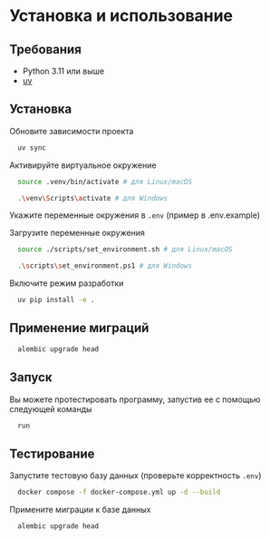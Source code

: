 # Установка и использование

## Требования
- Python 3.11 или выше
- [uv](https://docs.astral.sh/uv/getting-started/installation/)

## Установка

Обновите зависимости проекта
```bash
  uv sync
```

Активируйте виртуальное окружение
```bash
  source .venv/bin/activate # для Linux/macOS
```
```bash
  .\venv\Scripts\activate # для Windows
```

Укажите переменные окружения в `.env` (пример в .env.example)

Загрузите переменные окружения
```bash
  source ./scripts/set_environment.sh # для Linux/macOS
```
```bash
  .\scripts\set_environment.ps1 # для Windows
```

Включите режим разработки
```bash
  uv pip install -e .
```

## Применение миграций
```bash
  alembic upgrade head
```

## Запуск
Вы можете протестировать программу, запустив ее с помощью следующей команды
```bash
  run
```

## Тестирование

Запустите тестовую базу данных (проверьте корректность `.env`)
```bash
  docker compose -f docker-compose.yml up -d --build
```

Примените миграции к базе данных
```bash
  alembic upgrade head
```
